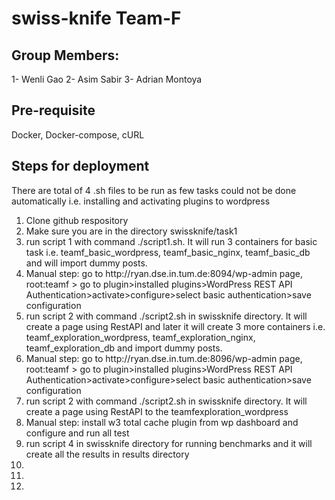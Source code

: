 # swiss-knife Team-F
## Group Members:
1- Wenli Gao
2- Asim Sabir
3- Adrian Montoya

## Pre-requisite
Docker, Docker-compose, cURL

## Steps for deployment
There are total of 4 .sh files to be run as few tasks could not be done automatically i.e. installing and activating plugins to wordpress
<ol>
  <li>Clone github respository</li>
  <li>Make sure you are in the directory swissknife/task1</li>
  <li>run script 1 with command ./script1.sh. It will run 3 containers for basic task i.e. teamf_basic_wordpress, teamf_basic_nginx, teamf_basic_db and will import dummy posts.
  <li>Manual step: go to http://ryan.dse.in.tum.de:8094/wp-admin page, root:teamf > go to plugin>installed plugins>WordPress REST API Authentication>activate>configure>select basic authentication>save configuration</li>
  <li>run script 2 with command ./script2.sh in swissknife directory. It will create a page using RestAPI and later it will create 3 more containers i.e. teamf_exploration_wordpress, teamf_exploration_nginx, teamf_exploration_db and import dummy posts.</li>
  <li>Manual step: go to http://ryan.dse.in.tum.de:8096/wp-admin page, root:teamf > go to plugin>installed plugins>WordPress REST API Authentication>activate>configure>select basic authentication>save configuration</li>
  <li>run script 2 with command ./script2.sh in swissknife directory. It will create a page using RestAPI to the teamfexploration_wordpress</li>
  <li>Manual step: install w3 total cache plugin from wp dashboard and configure and run all test</li>
  <li>run script 4 in swissknife directory for running benchmarks and it will create all the results in results directory</li>
  <li></li>
  <li></li>
  <li></li>
</ol>
